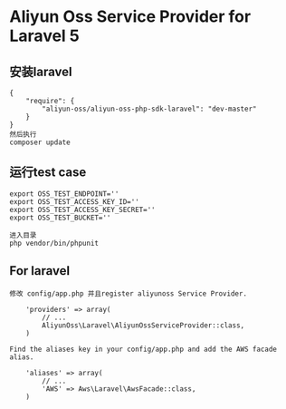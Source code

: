 # Aliyun Oss Service Provider for Laravel 5

## 安装laravel
```首先在composer.json中添加
{
    "require": {
        "aliyun-oss/aliyun-oss-php-sdk-laravel": "dev-master"
    }
}
然后执行
composer update
```

## 运行test case
```首先设置环境变量
export OSS_TEST_ENDPOINT=''                 
export OSS_TEST_ACCESS_KEY_ID=''              
export OSS_TEST_ACCESS_KEY_SECRET=''
export OSS_TEST_BUCKET=''

进入目录
php vendor/bin/phpunit
```

## For laravel
```
修改 config/app.php 并且register aliyunoss Service Provider.

    'providers' => array(
        // ...
        AliyunOss\Laravel\AliyunOssServiceProvider::class,
    )

Find the aliases key in your config/app.php and add the AWS facade alias.

    'aliases' => array(
        // ...
        'AWS' => Aws\Laravel\AwsFacade::class,
    )
```

